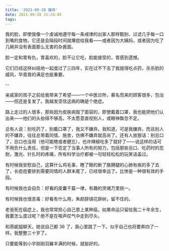 ```yaml
---
title: '2021-09-28 嫌弃'
date: 2021-09-28 15:24:45
tags:
---
```


我的脸，即使我像一个虔诚地遵守每一条戒律的出家人那样甄别、过滤几乎每一口到嘴的食物，它还是会隔段时间就爆痘给我看——或者因为大姨妈，或者因为吃了几碗并没有表面那么无害的杂酱面。

脸一定和胃有仇，胃喜欢的，脸不让它吃，脸能接受的，胃感到遗憾。

它们已经这样纠结地一起度过了三四年，实在过不下去了我就得吃点药，杀杀脸的威风，毕竟胃的满足也挺重要。

--

亲戚家的孩子之前给我带来了希望——一个中医诊所，慕名而来的顾客很多，包治——但还是复发了。我越发坚信这病的确是个绝症。

路上走过的人很多，那些因为皮肤病毁了面容的，即使戴着口罩，我也能把他们认出来——他们的头抬得不够高，不太愿意直视别人，或眼神飘忽不定。

总有人说：别吃药了，别戴口罩了，我又不嫌弃。我知道，可是我嫌弃。而且别人的不嫌弃，往往总带着同情、施舍，仿佛不嫌弃就高尚了。还有人放狠话：别忌口了，忌口也没用（他可能瞎或者健忘），也许辣椒吃多了就好了——说这样的话可不用负什么责任，但是一下否定了当事人所有的努力，包括那些忌口、吃药时的忍耐，激光、针扎时的疼痛，所有科学治疗都被一句轻轻松松的玩笑话盖过。

有时候我安慰自己，这算什么鸡毛事，瞎了眼的断了胳膊腿的心肺有疾的多了去了，长痘痘要排到需要同情的人群末尾了，已经很幸运了。比惨是一种很有效的手段。

有时候我也会自负：好看的皮囊千篇一律，有趣的灵魂万里挑一。

有时候我也很恶毒：好看有什么用，朱颜辞镜花辞树，留不住的。

老爸死在癌症上，我也常常担心自己患上某种癌，如果命运只留给我二十年余生，我要怎么度过呢？绝不是在唉声叹气中走到尽头。

和燕妮姐聊天，她说自己都 36 了，我心里跳了一下。似乎自己也将要奔四了一样。我整整三十岁了。

只要能等到小宇刚刚羽翼丰满的时候，就挺好的。

